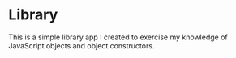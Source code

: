 # Library

This is a simple library app I created to exercise my knowledge of JavaScript objects and object constructors.